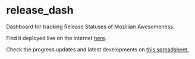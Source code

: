 release_dash
============

Dashboard for tracking Release Statuses of Mozillian Awesomeness.

Find it deployed live on the internet <a href="https://release-dash.paas.allizom.org">here</a>.

Check the progress updates and latest developments on <a href="https://docs.google.com/spreadsheet/ccc?key=0ApNDjYXWm5JndDFwLWVlM1BPR3dBdjE1ZVdfWlBwR1E&usp=sharing">this spreadsheet.</a>



